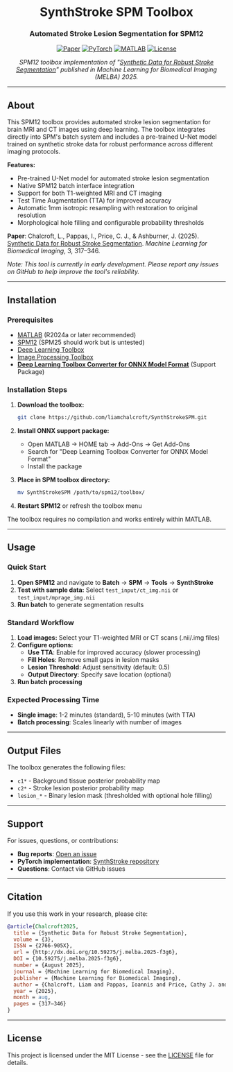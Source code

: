 <div align="center">

# SynthStroke SPM Toolbox
### Automated Stroke Lesion Segmentation for SPM12

[![Paper](https://img.shields.io/badge/Paper-MELBA%202025-blue?style=for-the-badge&logo=arxiv)](http://dx.doi.org/10.59275/j.melba.2025-f3g6)
[![PyTorch](https://img.shields.io/badge/PyTorch-Implementation-orange?style=for-the-badge&logo=github)](https://github.com/liamchalcroft/SynthStroke)
[![MATLAB](https://img.shields.io/badge/MATLAB-R2024a+-green?style=for-the-badge&logo=mathworks)](https://www.mathworks.com/products/matlab.html)
[![License](https://img.shields.io/badge/License-MIT-red?style=for-the-badge)](LICENSE)

*SPM12 toolbox implementation of "[Synthetic Data for Robust Stroke Segmentation](http://dx.doi.org/10.59275/j.melba.2025-f3g6)" published in Machine Learning for Biomedical Imaging (MELBA) 2025.*

</div>

---

## About

This SPM12 toolbox provides automated stroke lesion segmentation for brain MRI and CT images using deep learning. The toolbox integrates directly into SPM's batch system and includes a pre-trained U-Net model trained on synthetic stroke data for robust performance across different imaging protocols.

**Features:**
- Pre-trained U-Net model for automated stroke lesion segmentation
- Native SPM12 batch interface integration
- Support for both T1-weighted MRI and CT imaging
- Test Time Augmentation (TTA) for improved accuracy
- Automatic 1mm isotropic resampling with restoration to original resolution
- Morphological hole filling and configurable probability thresholds

**Paper**: Chalcroft, L., Pappas, I., Price, C. J., & Ashburner, J. (2025). [Synthetic Data for Robust Stroke Segmentation](http://dx.doi.org/10.59275/j.melba.2025-f3g6). *Machine Learning for Biomedical Imaging*, 3, 317–346.

*Note: This tool is currently in early development. Please report any issues on GitHub to help improve the tool's reliability.*

---

## Installation

### Prerequisites
- [MATLAB](https://www.mathworks.com/products/matlab.html) (R2024a or later recommended)
- [SPM12](https://www.fil.ion.ucl.ac.uk/spm/) (SPM25 should work but is untested)
- [Deep Learning Toolbox](https://www.mathworks.com/products/deep-learning.html)
- [Image Processing Toolbox](https://www.mathworks.com/products/image.html)
- [**Deep Learning Toolbox Converter for ONNX Model Format**](https://www.mathworks.com/matlabcentral/fileexchange/67296-deep-learning-toolbox-converter-for-onnx-model-format) (Support Package)

### Installation Steps

1. **Download the toolbox:**
   ```bash
   git clone https://github.com/liamchalcroft/SynthStrokeSPM.git
   ```

2. **Install ONNX support package:**
   - Open MATLAB → HOME tab → Add-Ons → Get Add-Ons
   - Search for "Deep Learning Toolbox Converter for ONNX Model Format"
   - Install the package

3. **Place in SPM toolbox directory:**
   ```bash
   mv SynthStrokeSPM /path/to/spm12/toolbox/
   ```

4. **Restart SPM12** or refresh the toolbox menu

The toolbox requires no compilation and works entirely within MATLAB.

---

## Usage

### Quick Start

1. **Open SPM12** and navigate to **Batch** → **SPM** → **Tools** → **SynthStroke**
2. **Test with sample data:** Select `test_input/ct_img.nii` or `test_input/mprage_img.nii`
3. **Run batch** to generate segmentation results

### Standard Workflow

1. **Load images:** Select your T1-weighted MRI or CT scans (.nii/.img files)
2. **Configure options:**
   - **Use TTA**: Enable for improved accuracy (slower processing)
   - **Fill Holes**: Remove small gaps in lesion masks
   - **Lesion Threshold**: Adjust sensitivity (default: 0.5)
   - **Output Directory**: Specify save location (optional)
3. **Run batch processing**

### Expected Processing Time
- **Single image**: 1-2 minutes (standard), 5-10 minutes (with TTA)
- **Batch processing**: Scales linearly with number of images

---

## Output Files

The toolbox generates the following files:

- `c1*` - Background tissue posterior probability map
- `c2*` - Stroke lesion posterior probability map  
- `lesion_*` - Binary lesion mask (thresholded with optional hole filling)

---

## Support

For issues, questions, or contributions:
- **Bug reports**: [Open an issue](https://github.com/liamchalcroft/SynthStrokeSPM/issues)
- **PyTorch implementation**: [SynthStroke repository](https://github.com/liamchalcroft/SynthStroke)
- **Questions**: Contact via GitHub issues

---

## Citation

If you use this work in your research, please cite:

```bibtex
@article{Chalcroft2025,
  title = {Synthetic Data for Robust Stroke Segmentation},
  volume = {3},
  ISSN = {2766-905X},
  url = {http://dx.doi.org/10.59275/j.melba.2025-f3g6},
  DOI = {10.59275/j.melba.2025-f3g6},
  number = {August 2025},
  journal = {Machine Learning for Biomedical Imaging},
  publisher = {Machine Learning for Biomedical Imaging},
  author = {Chalcroft, Liam and Pappas, Ioannis and Price, Cathy J. and Ashburner, John},
  year = {2025},
  month = aug,
  pages = {317–346}
}
```

---

## License

This project is licensed under the MIT License - see the [LICENSE](LICENSE) file for details.

